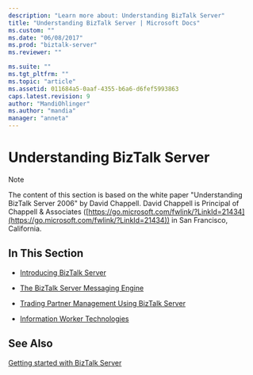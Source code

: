 ```yaml
---
description: "Learn more about: Understanding BizTalk Server"
title: "Understanding BizTalk Server | Microsoft Docs"
ms.custom: ""
ms.date: "06/08/2017"
ms.prod: "biztalk-server"
ms.reviewer: ""

ms.suite: ""
ms.tgt_pltfrm: ""
ms.topic: "article"
ms.assetid: 011684a5-0aaf-4355-b6a6-d6fef5993863
caps.latest.revision: 9
author: "MandiOhlinger"
ms.author: "mandia"
manager: "anneta"
---
```

# Understanding BizTalk Server
> [!NOTE]
>  The content of this section is based on the white paper "Understanding BizTalk Server 2006" by David Chappell. David Chappell is Principal of Chappell & Associates ([https://go.microsoft.com/fwlink/?LinkId=21434](https://go.microsoft.com/fwlink/?LinkId=21434)) in San Francisco, California.

## In This Section

-   [Introducing BizTalk Server](../core/introducing-biztalk-server.md)

-   [The BizTalk Server Messaging Engine](../core/the-biztalk-server-messaging-engine.md)

-   [Trading Partner Management Using BizTalk Server](../core/trading-partner-management-using-biztalk-server.md)

-   [Information Worker Technologies](../core/information-worker-technologies.md)

## See Also
[Getting started with BizTalk Server](../core/getting-started-with-biztalk-server.md)
